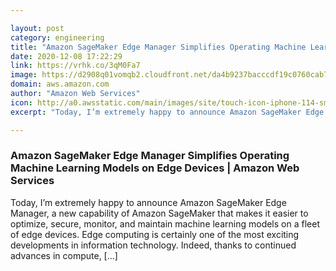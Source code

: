 ```yaml
---

layout: post
category: engineering
title: "Amazon SageMaker Edge Manager Simplifies Operating Machine Learning Models on Edge Devices"
date: 2020-12-08 17:22:29
link: https://vrhk.co/3qM0Fa7
image: https://d2908q01vomqb2.cloudfront.net/da4b9237bacccdf19c0760cab7aec4a8359010b0/2020/12/04/Site-Merch_-SageMaker-Smith_SocialMedia_2.png
domain: aws.amazon.com
author: "Amazon Web Services"
icon: http://a0.awsstatic.com/main/images/site/touch-icon-iphone-114-smile.png
excerpt: "Today, I’m extremely happy to announce Amazon SageMaker Edge Manager, a new capability of Amazon SageMaker that makes it easier to optimize, secure, monitor, and maintain machine learning models on a fleet of edge devices. Edge computing is certainly one of the most exciting developments in information technology. Indeed, thanks to continued advances in compute, […]"

---
```


### Amazon SageMaker Edge Manager Simplifies Operating Machine Learning Models on Edge Devices | Amazon Web Services

Today, I’m extremely happy to announce Amazon SageMaker Edge Manager, a new capability of Amazon SageMaker that makes it easier to optimize, secure, monitor, and maintain machine learning models on a fleet of edge devices. Edge computing is certainly one of the most exciting developments in information technology. Indeed, thanks to continued advances in compute, […]